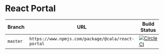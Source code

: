 # React Portal

| Branch   | URL                                                | Build Status                                                                                                                                |
| -------- | -------------------------------------------------- | ------------------------------------------------------------------------------------------------------------------------------------------- |
| `master` | `https://www.npmjs.com/package/@cala/react-portal` | [![CircleCI](https://circleci.com/gh/ca-la/react-portal/tree/master.svg?style=svg)](https://circleci.com/gh/ca-la/react-portal/tree/master) |
